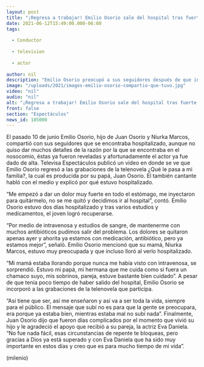 ```yaml
---
layout: post
title: "¡Regresa a trabajar! Emilio Osorio sale del hospital tras fuerte dolor de estómago"
date: 2021-06-12T15:49:00.000-06:00
tags:
  
  - Conductor
  
  - television
  
  - actor
  
author: nil
description: "Emilio Osorio preocupó a sus seguidores después de que ingresó al hospital, afortunadamente ya salió y se incorporó a las grabaciones de la telenovela en la que participa."
image: "/uploads/2021/images-emilio-osorio-compartio-que-tuvo.jpg"
video: "nil"
audio: "nil"
alt: "¡Regresa a trabajar! Emilio Osorio sale del hospital tras fuerte dolor de estómago"
front: false
section: "Espectáculos"
news_id: 185000
---
```


El pasado 10 de junio Emilio Osorio, hijo de Juan Osorio y Niurka Marcos, compartió con sus seguidores que se encontraba hospitalizado, aunque no quiso dar muchos detalles de la razón por la que se encontraba en el nosocomio, éstas ya fueron reveladas y afortunadamente el actor ya fue dado de alta. 
Televisa Espectáculos publicó un video en donde se ve que Emilio Osorio regresó a las grabaciones de la telenovela ¿Qué le pasa a mi familia?, la cual es producida por su papá, Juan Osorio. El también cantante habló con el medio y explicó por qué estuvo hospitalizado. 

“Me empezó a dar un dolor muy fuerte en todo el estómago, me inyectaron para quitármelo, no se me quitó y decidimos ir al hospital”, contó. 
Emilio Osorio estuvo dos días hospitalizado y tras varios estudios y medicamentos, el joven logró recuperarse. 

“Por medio de intravenosa y estudios de sangre, de mantenerme con muchos antibióticos pudimos salir del problema. Los dolores se quitaron apenas ayer y ahorita ya estamos con medicación, antibiótico, pero ya estamos mejor”, señaló. 
Emilio Osorio mencionó que su mamá, Niurka Marcos, estuvo muy preocupada y que incluso lloró al verlo hospitalizado. 

“Mi mamá estaba llorando porque nunca me había visto con intravenosa, se sorprendió. Estuvo mi papá, mi hermana que me cuida como si fuera un chamaco suyo, mis sobrinos, pareja, estuve bastante bien cuidado”. A pesar de que tenía poco tiempo de haber salido del hospital, Emilio Osorio se incorporó a las grabaciones de la telenovela que participa. 

“Así tiene que ser, así me enseñaron y así va a ser toda la vida, siempre para el público. El mensaje que subí no es para que la gente se preocupara, era porque ya estaba bien, mientras estaba mal no subí nada”. 
Finalmente, Juan Osorio dijo que fueron días complicados por el momento que vivió su hijo y le agradeció el apoyo que recibió a su pareja, la actriz Eva Daniela. 
“No fue nada fácil, esas circunstancias de repente te bloqueas, pero gracias a Dios ya está superado y con Eva Daniela que ha sido muy importante en estos días y creo que es para mucho tiempo de mi vida”. 

(milenio)